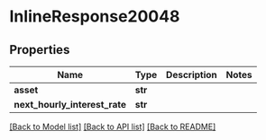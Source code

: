 # InlineResponse20048

## Properties
Name | Type | Description | Notes
------------ | ------------- | ------------- | -------------
**asset** | **str** |  | 
**next_hourly_interest_rate** | **str** |  | 

[[Back to Model list]](../README.md#documentation-for-models) [[Back to API list]](../README.md#documentation-for-api-endpoints) [[Back to README]](../README.md)

